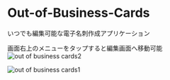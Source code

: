 # Out-of-Business-Cards
いつでも編集可能な電子名刺作成アプリケーション

画面右上のメニューをタップすると編集画面へ移動可能
![out of business cards2](https://github.com/Ittalian/Out-of-Business-Cards/assets/137425898/312f8c31-77e4-462b-ba41-b5e88d7aa196)

![out of business cards1](https://github.com/Ittalian/Out-of-Business-Cards/assets/137425898/052ce317-fcf0-4630-9221-07b48f9ba10f)

